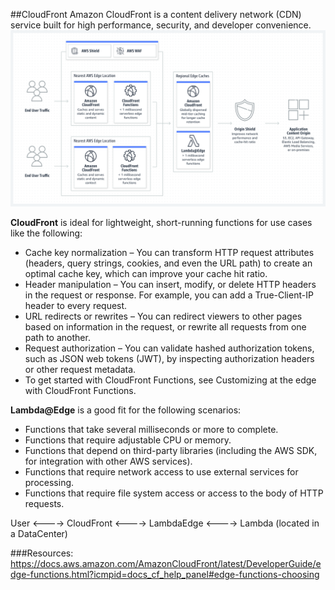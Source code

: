 ##CloudFront
Amazon CloudFront is a content delivery network (CDN) service built for high performance, security, and developer convenience.
![img.png](imgs/img.png)

**CloudFront** is ideal for lightweight, short-running functions for use cases like the following:
- Cache key normalization – You can transform HTTP request attributes (headers, query strings, cookies, and even the URL path) to create an optimal cache key, which can improve your cache hit ratio.
- Header manipulation – You can insert, modify, or delete HTTP headers in the request or response. For example, you can add a True-Client-IP header to every request.
- URL redirects or rewrites – You can redirect viewers to other pages based on information in the request, or rewrite all requests from one path to another.
- Request authorization – You can validate hashed authorization tokens, such as JSON web tokens (JWT), by inspecting authorization headers or other request metadata.
- To get started with CloudFront Functions, see Customizing at the edge with CloudFront Functions.

**Lambda@Edge** is a good fit for the following scenarios:
- Functions that take several milliseconds or more to complete.
- Functions that require adjustable CPU or memory.
- Functions that depend on third-party libraries (including the AWS SDK, for integration with other AWS services).
- Functions that require network access to use external services for processing.
- Functions that require file system access or access to the body of HTTP requests.

User <----> CloudFront <----> LambdaEdge <----> Lambda (located in a DataCenter)

###Resources:
https://docs.aws.amazon.com/AmazonCloudFront/latest/DeveloperGuide/edge-functions.html?icmpid=docs_cf_help_panel#edge-functions-choosing